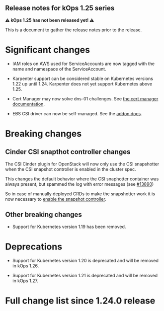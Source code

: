 ## Release notes for kOps 1.25 series

**&#9888; kOps 1.25 has not been released yet! &#9888;**

This is a document to gather the release notes prior to the release.

# Significant changes

* IAM roles on AWS used for ServiceAccounts are now tagged with the name and namespace of the ServiceAccount.

* Karpenter support can be considered stable on Kubernetes versions 1.22 up until 1.24. Karpenter does not yet support Kubernetes above 1.25.

* Cert Manager may now solve dns-01 challenges. See [the cert manager documentation](/addons/#enabling-dns-01-challenges).

* EBS CSI driver can now be self-managed. See the [addon docs](/addons/#self-managed-aws-ebs-csi-driver).

# Breaking changes

## Cinder CSI snapthot controller changes

The CSI Cinder plugin for OpenStack will now only use the CSI snapshotter when the CSI snapshot controller is enabled in the cluster spec.

This changes the default behavior where the CSI snaphotter container was always present, but spammed the log with error messages (see [#13890](https://github.com/kubernetes/kops/pull/13890))

So in case of manually deployed CRDs to make the snapshotter work it is now necessary to [enable the snapshot controller](https://kops.sigs.k8s.io/addons/#snapshot-controller).

## Other breaking changes

* Support for Kubernetes version 1.19 has been removed.

# Deprecations

* Support for Kubernetes version 1.20 is deprecated and will be removed in kOps 1.26.

* Support for Kubernetes version 1.21 is deprecated and will be removed in kOps 1.27.


# Full change list since 1.24.0 release